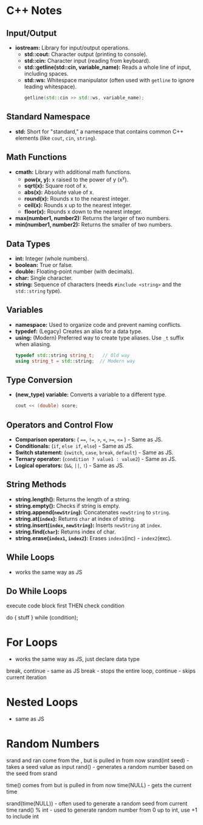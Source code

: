# C++ Notes

## Input/Output

* **iostream:** Library for input/output operations.
    * **std::cout:**  Character output (printing to console).
    * **std::cin:** Character input (reading from keyboard).
    * **std::getline(std::cin, variable_name):** Reads a whole line of input, including spaces.
    * **std::ws:**  Whitespace manipulator (often used with `getline` to ignore leading whitespace).
        ```c++
        getline(std::cin >> std::ws, variable_name); 
        ```

## Standard Namespace

* **std:** Short for "standard,"  a namespace that contains common C++ elements (like `cout`, `cin`, `string`).

## Math Functions

* **cmath:** Library with additional math functions.
    * **pow(x, y):**  x raised to the power of y (x<sup>y</sup>).
    * **sqrt(x):** Square root of x.
    * **abs(x):** Absolute value of x.
    * **round(x):** Rounds x to the nearest integer.
    * **ceil(x):** Rounds x up to the nearest integer.
    * **floor(x):** Rounds x down to the nearest integer.
* **max(number1, number2):** Returns the larger of two numbers.
* **min(number1, number2):** Returns the smaller of two numbers.

## Data Types

* **int:** Integer (whole numbers).
* **boolean:** True or false.
* **double:** Floating-point number (with decimals).
* **char:** Single character.
* **string:**  Sequence of characters (needs `#include <string>` and the `std::string` type).

## Variables

* **namespace:**  Used to organize code and prevent naming conflicts.
* **typedef:** (Legacy) Creates an alias for a data type.
* **using:** (Modern) Preferred way to create type aliases.  Use `_t` suffix when aliasing.
    ```c++
    typedef std::string string_t;   // Old way
    using string_t = std::string;  // Modern way
    ```

## Type Conversion

* **(new_type) variable:**  Converts a variable to a different type.
    ```c++
    cout << (double) score; 
    ```

## Operators and Control Flow

* **Comparison operators:**  ( `==`, `!=`, `>`, `<`, `>=`, `<=` ) - Same as JS.
* **Conditionals:** (`if`, `else if`, `else`) - Same as JS.
* **Switch statement:** (`switch`, `case`, `break`, `default`) - Same as JS.
* **Ternary operator:** (`condition ? value1 : value2`) - Same as JS.
* **Logical operators:** (`&&`, `||`, `!`) - Same as JS.

## String Methods

* **string.length():** Returns the length of a string.
* **string.empty():** Checks if string is empty.
* **string.append(`newString`):** Concatenates `newString` to `string`.
* **string.at(`index`):** Returns `char` at index of string.
* **string.insert(`index`, `newString`):** Inserts `newString` at `index`.
* **string.find(`char`):** Returns index of char.
* **string.erase(`index1`, `index2`):** Erases `index1`(inc) - `index2`(exc).

## While Loops

- works the same way as JS

## Do While Loops

execute code block first THEN check condition

do {
    stuff
} while (condition);

# For Loops

- works the same way as JS, just declare data type

break, continue  - same as JS
break - stops the entire loop, continue - skips current iteration

# Nested Loops
- same as JS

# Random Numbers
srand and ran come from the <cstdlib>, but is pulled in from <iostream> now
srand(int seed) - takes a seed value as input
rand() - generates a random number based on the seed from srand

time() comes from <ctime> but is pulled in from <iostream> now
time(NULL) - gets the current time 

srand(time(NULL)) - often used to generate a random seed from current time
rand() % int - used to generate random number from 0 up to int, use +1 to include int
